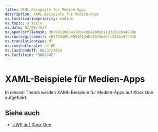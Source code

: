 ```yaml
---
title: XAML-Beispiele für Medien-Apps
description: XAML-Beispiele für Medien-Apps
ms.localizationpriority: medium
ms.topic: article
ms.date: 02/08/2017
ms.openlocfilehash: 3b75863dd0a550be4d042b86b11832060ba4880e
ms.sourcegitcommit: e83f30486d899401debc782de891c388ba5fc03b
ms.translationtype: MT
ms.contentlocale: de-DE
ms.lasthandoff: 02/07/2019
ms.locfileid: "9062442"
---
```

# <a name="xaml-samples-for-media-apps"></a>XAML-Beispiele für Medien-Apps

In diesem Thema werden XAML-Beispiele für Medien-Apps auf Xbox One aufgeführt.

## <a name="see-also"></a>Siehe auch
- [UWP auf Xbox One](index.md)
